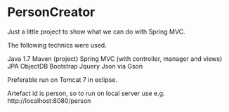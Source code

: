 PersonCreator
=============

Just a little project to show what we can do with Spring MVC.

The following technics were used.

Java 1.7
Maven (project)
Spring MVC (with controller, manager and views)
JPA
ObjectDB
Bootstrap
Jquery
Json via Gson

Preferable run on Tomcat 7 in eclipse.

Artefact id is person, so to run on local server use
e.g. http://localhost:8080/person